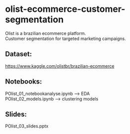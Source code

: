 # olist-ecommerce-customer-segmentation

Olist is a brazilian ecommerce platform.   
Customer segmentation for targeted marketing campaigns.  

## Dataset:  
https://www.kaggle.com/olistbr/brazilian-ecommerce  

## Notebooks:  
POlist_01_notebookanalyse.ipynb  --> EDA  
POlist_02_models.ipynb  --> clustering models  

## Slides:  
POlist_03_slides.pptx
